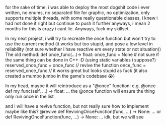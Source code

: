 for the sake of time, i was able to deploy the most dogshit code i ever written, no enums, no separated file for graphic, no optimization, only supports multiple threads, with some really questionable classes, i knew i had not done it right but continue to push it further anyways, i mean 2 months for this is crazy i cant lie. Anyways, fuck my skillset.



In my next project, i will try to recreate the once function but won't try to use the current method (it works but too stupid, and pose a low level in reliability (not sure whether i have reactive em every state or not situation))
The old method:
  def once_func(...)-> float:
    once_func = None # not sure if the same thing can be done in C++ :D (using static variables i suppose?)
  reserved_once_func = once_func
  // revive the function
  once_func = reserved_once_func
  // it works great but looks stupid as fuck (it also created a mumbo jumbo in the game's codebase :sob:)

In my head, maybe it will reintroduce as a "@once" function:
e.g.
  @once
  def my_func(self, ...) -> float:
    ...
the @once function will ensure the thing only run once in the list


and i will have a revive function, but not really sure how to implement
maybe like this?
  @revive
  def RevivingOnceFunction(func, ...) -> None:
    ...
or
  def RevivingOnceFunction(func, ...) -> None:
    ...
idk, but we will see
